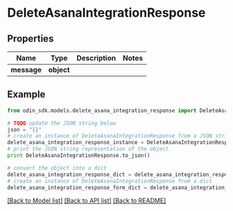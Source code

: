 # DeleteAsanaIntegrationResponse


## Properties

Name | Type | Description | Notes
------------ | ------------- | ------------- | -------------
**message** | **object** |  | 

## Example

```python
from odin_sdk.models.delete_asana_integration_response import DeleteAsanaIntegrationResponse

# TODO update the JSON string below
json = "{}"
# create an instance of DeleteAsanaIntegrationResponse from a JSON string
delete_asana_integration_response_instance = DeleteAsanaIntegrationResponse.from_json(json)
# print the JSON string representation of the object
print DeleteAsanaIntegrationResponse.to_json()

# convert the object into a dict
delete_asana_integration_response_dict = delete_asana_integration_response_instance.to_dict()
# create an instance of DeleteAsanaIntegrationResponse from a dict
delete_asana_integration_response_form_dict = delete_asana_integration_response.from_dict(delete_asana_integration_response_dict)
```
[[Back to Model list]](../README.md#documentation-for-models) [[Back to API list]](../README.md#documentation-for-api-endpoints) [[Back to README]](../README.md)


